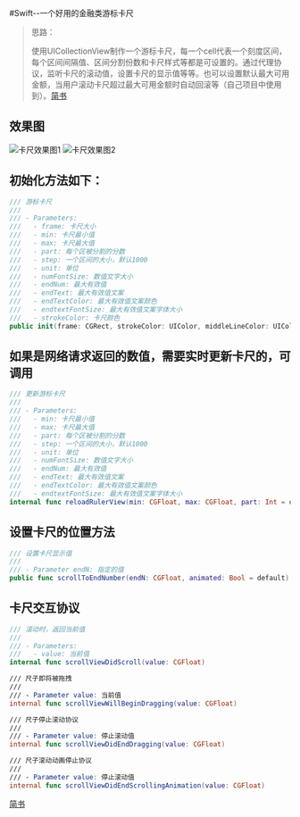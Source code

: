 #Swift--一个好用的金融类游标卡尺
> 思路：
> 
> 使用UICollectionView制作一个游标卡尺，每一个cell代表一个刻度区间，每个区间间隔值、区间分割份数和卡尺样式等都是可设置的。通过代理协议，监听卡尺的滚动值，设置卡尺的显示值等等。也可以设置默认最大可用金额，当用户滚动卡尺超过最大可用金额时自动回滚等（自己项目中使用到）。[简书](https://www.jianshu.com/p/61289c14ec34)
> 
> 

## 效果图

![卡尺效果图1](http://upload-images.jianshu.io/upload_images/877439-cf1ea51440253eec.png?imageMogr2/auto-orient/strip%7CimageView2/2/w/1240)
![卡尺效果图2](http://upload-images.jianshu.io/upload_images/877439-d7c2d80ee72c5afe.png?imageMogr2/auto-orient/strip%7CimageView2/2/w/1240)

## 初始化方法如下：
~~~Swift
/// 游标卡尺
///
/// - Parameters:
///   - frame: 卡尺大小
///   - min: 卡尺最小值
///   - max: 卡尺最大值
///   - part: 每个区被分割的分数
///   - step: 一个区间的大小，默认1000
///   - unit: 单位
///   - numFontSize: 数值文字大小
///   - endNum: 最大有效值
///   - endText: 最大有效值文案
///   - endTextColor: 最大有效值文案颜色
///   - endtextFontSize: 最大有效值文案字体大小
///   - strokeColor: 卡尺颜色
public init(frame: CGRect, strokeColor: UIColor, middleLineColor: UIColor, min: CGFloat, max: CGFloat, part: Int = default, step: Int = default, unit: String = default, numFontSize: CGFloat, endNum: CGFloat, endText: String, endTextColor: UIColor, endtextFontSize: CGFloat)
~~~

## 如果是网络请求返回的数值，需要实时更新卡尺的，可调用
~~~Swift
/// 更新游标卡尺
///
/// - Parameters:
///   - min: 卡尺最小值
///   - max: 卡尺最大值
///   - part: 每个区被分割的分数
///   - step: 一个区间的大小，默认1000
///   - unit: 单位
///   - numFontSize: 数值文字大小
///   - endNum: 最大有效值
///   - endText: 最大有效值文案
///   - endTextColor: 最大有效值文案颜色
///   - endtextFontSize: 最大有效值文案字体大小
internal func reloadRulerView(min: CGFloat, max: CGFloat, part: Int = default, step: Int = default, unit: String = default, numFontSize: CGFloat, endNum: CGFloat, endText: String, endTextColor: UIColor, endtextFontSize: CGFloat)
~~~

## 设置卡尺的位置方法
~~~Swift
/// 设置卡尺显示值
///
/// - Parameter endN: 指定的值
public func scrollToEndNumber(endN: CGFloat, animated: Bool = default)
~~~

## 卡尺交互协议
~~~Swift
/// 滚动时，返回当前值
///
/// - Parameters:
///   - value: 当前值
internal func scrollViewDidScroll(value: CGFloat)

/// 尺子即将被拖拽
///
/// - Parameter value: 当前值
internal func scrollViewWillBeginDragging(value: CGFloat)

/// 尺子停止滚动协议
///
/// - Parameter value: 停止滚动值
internal func scrollViewDidEndDragging(value: CGFloat)

/// 尺子滚动动画停止协议
///
/// - Parameter value: 停止滚动值
internal func scrollViewDidEndScrollingAnimation(value: CGFloat)
~~~

[简书](https://www.jianshu.com/p/61289c14ec34)



